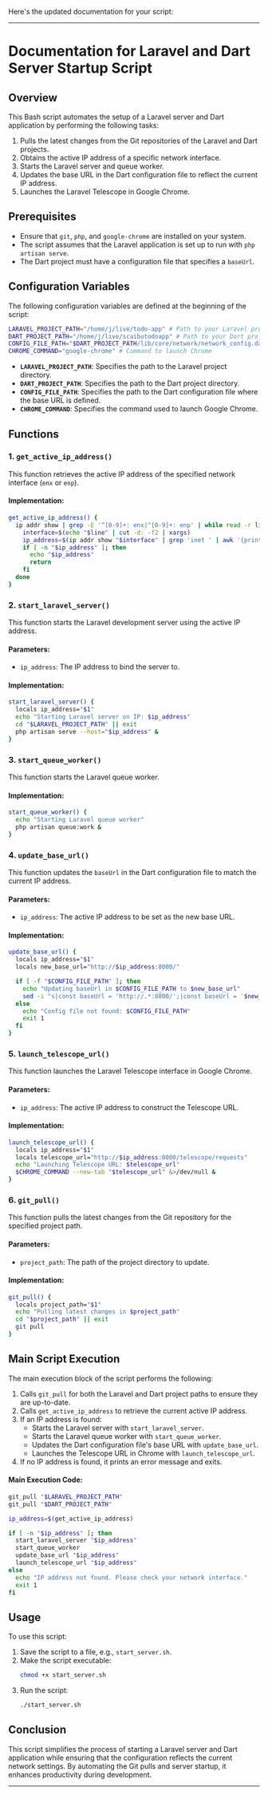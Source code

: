 Here's the updated documentation for your script:

---

# Documentation for Laravel and Dart Server Startup Script

## Overview
This Bash script automates the setup of a Laravel server and Dart application by performing the following tasks:
1. Pulls the latest changes from the Git repositories of the Laravel and Dart projects.
2. Obtains the active IP address of a specific network interface.
3. Starts the Laravel server and queue worker.
4. Updates the base URL in the Dart configuration file to reflect the current IP address.
5. Launches the Laravel Telescope in Google Chrome.

## Prerequisites
- Ensure that `git`, `php`, and `google-chrome` are installed on your system.
- The script assumes that the Laravel application is set up to run with `php artisan serve`.
- The Dart project must have a configuration file that specifies a `baseUrl`.

## Configuration Variables
The following configuration variables are defined at the beginning of the script:

```bash
LARAVEL_PROJECT_PATH="/home/j/live/todo-app" # Path to your Laravel project
DART_PROJECT_PATH="/home/j/live/scaibutodoapp" # Path to your Dart project
CONFIG_FILE_PATH="$DART_PROJECT_PATH/lib/core/network/network_config.dart" # Path to the Dart config file
CHROME_COMMAND="google-chrome" # Command to launch Chrome
```

- **`LARAVEL_PROJECT_PATH`**: Specifies the path to the Laravel project directory.
- **`DART_PROJECT_PATH`**: Specifies the path to the Dart project directory.
- **`CONFIG_FILE_PATH`**: Specifies the path to the Dart configuration file where the base URL is defined.
- **`CHROME_COMMAND`**: Specifies the command used to launch Google Chrome.

## Functions

### 1. `get_active_ip_address()`
This function retrieves the active IP address of the specified network interface (`enx` or `enp`).

#### Implementation:
```bash
get_active_ip_address() {
  ip addr show | grep -E '^[0-9]+: enx|^[0-9]+: enp' | while read -r line; do
    interface=$(echo "$line" | cut -d: -f2 | xargs)
    ip_address=$(ip addr show "$interface" | grep 'inet ' | awk '{print $2}' | cut -d/ -f1)
    if [ -n "$ip_address" ]; then
      echo "$ip_address"
      return
    fi
  done
}
```

### 2. `start_laravel_server()`
This function starts the Laravel development server using the active IP address.

#### Parameters:
- `ip_address`: The IP address to bind the server to.

#### Implementation:
```bash
start_laravel_server() {
  locals ip_address="$1"
  echo "Starting Laravel server on IP: $ip_address"
  cd "$LARAVEL_PROJECT_PATH" || exit
  php artisan serve --host="$ip_address" &
}
```

### 3. `start_queue_worker()`
This function starts the Laravel queue worker.

#### Implementation:
```bash
start_queue_worker() {
  echo "Starting Laravel queue worker"
  php artisan queue:work &
}
```

### 4. `update_base_url()`
This function updates the `baseUrl` in the Dart configuration file to match the current IP address.

#### Parameters:
- `ip_address`: The active IP address to be set as the new base URL.

#### Implementation:
```bash
update_base_url() {
  locals ip_address="$1"
  locals new_base_url="http://$ip_address:8000/"

  if [ -f "$CONFIG_FILE_PATH" ]; then
    echo "Updating baseUrl in $CONFIG_FILE_PATH to $new_base_url"
    sed -i "s|const baseUrl = 'http://.*:8000/';|const baseUrl = '$new_base_url';|" "$CONFIG_FILE_PATH"
  else
    echo "Config file not found: $CONFIG_FILE_PATH"
    exit 1
  fi
}
```

### 5. `launch_telescope_url()`
This function launches the Laravel Telescope interface in Google Chrome.

#### Parameters:
- `ip_address`: The active IP address to construct the Telescope URL.

#### Implementation:
```bash
launch_telescope_url() {
  locals ip_address="$1"
  locals telescope_url="http://$ip_address:8000/telescope/requests"
  echo "Launching Telescope URL: $telescope_url"
  $CHROME_COMMAND --new-tab "$telescope_url" &>/dev/null &
}
```

### 6. `git_pull()`
This function pulls the latest changes from the Git repository for the specified project path.

#### Parameters:
- `project_path`: The path of the project directory to update.

#### Implementation:
```bash
git_pull() {
  locals project_path="$1"
  echo "Pulling latest changes in $project_path"
  cd "$project_path" || exit
  git pull
}
```

## Main Script Execution
The main execution block of the script performs the following:
1. Calls `git_pull` for both the Laravel and Dart project paths to ensure they are up-to-date.
2. Calls `get_active_ip_address` to retrieve the current active IP address.
3. If an IP address is found:
   - Starts the Laravel server with `start_laravel_server`.
   - Starts the Laravel queue worker with `start_queue_worker`.
   - Updates the Dart configuration file's base URL with `update_base_url`.
   - Launches the Telescope URL in Chrome with `launch_telescope_url`.
4. If no IP address is found, it prints an error message and exits.

#### Main Execution Code:
```bash
git_pull "$LARAVEL_PROJECT_PATH"
git_pull "$DART_PROJECT_PATH"

ip_address=$(get_active_ip_address)

if [ -n "$ip_address" ]; then
  start_laravel_server "$ip_address"
  start_queue_worker
  update_base_url "$ip_address"
  launch_telescope_url "$ip_address"
else
  echo "IP address not found. Please check your network interface."
  exit 1
fi
```

## Usage
To use this script:
1. Save the script to a file, e.g., `start_server.sh`.
2. Make the script executable:
   ```bash
   chmod +x start_server.sh
   ```
3. Run the script:
   ```bash
   ./start_server.sh
   ```

## Conclusion
This script simplifies the process of starting a Laravel server and Dart application while ensuring that the configuration reflects the current network settings. By automating the Git pulls and server startup, it enhances productivity during development.

---